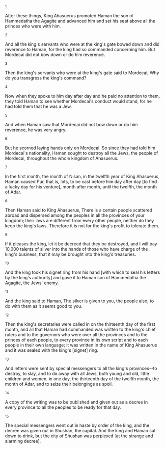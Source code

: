 <sup>1</sup> 

After these things, King Ahasuerus promoted Haman the son of Hammedatha the Agagite and advanced him and set his seat above all the princes who were with him. 

<sup>2</sup> 

And all the king's servants who were at the king's gate bowed down and did reverence to Haman, for the king had so commanded concerning him. But Mordecai did not bow down or do him reverence. 

<sup>3</sup> 

Then the king's servants who were at the king's gate said to Mordecai, Why do you transgress the king's command? 

<sup>4</sup> 

Now when they spoke to him day after day and he paid no attention to them, they told Haman to see whether Mordecai's conduct would stand, for he had told them that he was a Jew. 

<sup>5</sup> 

And when Haman saw that Mordecai did not bow down or do him reverence, he was very angry. 

<sup>6</sup> 

But he scorned laying hands only on Mordecai. So since they had told him Mordecai's nationality, Haman sought to destroy all the Jews, the people of Mordecai, throughout the whole kingdom of Ahasuerus. 

<sup>7</sup> 

In the first month, the month of Nisan, in the twelfth year of King Ahasuerus, Haman caused Pur, that is, lots, to be cast before him day after day [to find a lucky day for his venture], month after month, until the twelfth, the month of Adar. 

<sup>8</sup> 

Then Haman said to King Ahasuerus, There is a certain people scattered abroad and dispersed among the peoples in all the provinces of your kingdom; their laws are different from every other people, neither do they keep the king's laws. Therefore it is not for the king's profit to tolerate them. 

<sup>9</sup> 

If it pleases the king, let it be decreed that they be destroyed, and I will pay 10,000 talents of silver into the hands of those who have charge of the king's business, that it may be brought into the king's treasuries. 

<sup>10</sup> 

And the king took his signet ring from his hand [with which to seal his letters by the king's authority] and gave it to Haman son of Hammedatha the Agagite, the Jews' enemy. 

<sup>11</sup> 

And the king said to Haman, The silver is given to you, the people also, to do with them as it seems good to you. 

<sup>12</sup> 

Then the king's secretaries were called in on the thirteenth day of the first month, and all that Haman had commanded was written to the king's chief rulers and to the governors who were over all the provinces and to the princes of each people, to every province in its own script and to each people in their own language; it was written in the name of King Ahasuerus and it was sealed with the king's [signet] ring. 

<sup>13</sup> 

And letters were sent by special messengers to all the king's provinces--to destroy, to slay, and to do away with all Jews, both young and old, little children and women, in one day, the thirteenth day of the twelfth month, the month of Adar, and to seize their belongings as spoil. 

<sup>14</sup> 

A copy of the writing was to be published and given out as a decree in every province to all the peoples to be ready for that day. 

<sup>15</sup> 

The special messengers went out in haste by order of the king, and the decree was given out in Shushan, the capital. And the king and Haman sat down to drink, but the city of Shushan was perplexed [at the strange and alarming decree].